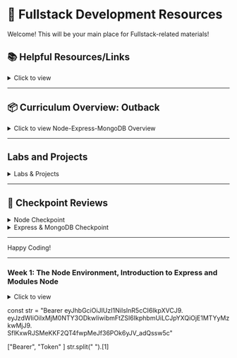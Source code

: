 # 🚀 **Fullstack Development Resources**

Welcome! This will be your main place for Fullstack-related materials!

## 📚 **Helpful Resources/Links**

<details><summary>Click to view</summary>

- [📖 Node.js Official Documentation](https://nodejs.org/en/docs/)
- [📖 Express Official Documentation](https://expressjs.com/)
- [📖 MongoDB Official Documentation](https://docs.mongodb.com/)
- [📖 Mongoose Documentation](https://mongoosejs.com/)
- [📖 Axios Documentation](https://axios-http.com/docs/intro)
- [📖 EJS Documentation](https://ejs.co/)
- [📺 Node.js Crash Course](https://www.youtube.com/watch?v=fBNz5xF-Kx4)
- [📺 Express.js Crash Course](https://www.youtube.com/watch?v=L72fhGm1tfE)
- [📺 MongoDB Crash Course](https://www.youtube.com/watch?v=-56x56UppqQ)
- [📺 Intro to Authentication (Sessions & Hashing)](https://www.youtube.com/watch?v=Ud5xKCYQTjM)
- [📖 JavaScript Promises & Async/Await](https://developer.mozilla.org/en-US/docs/Learn/JavaScript/Asynchronous/Promises)

</details>

---

## 📦 **Curriculum Overview: Outback**

<details><summary>Click to view Node-Express-MongoDB Overview</summary>

### **00 - The Node Environment**

- Node Installation
- Running Node

### **01 - Introduction to Node**

- Intro to Modules
  - What is a Module
- http Module
  - Starting a basic server
  - Routing and responding (text, JSON, HTML)
- Lab: Basic Server

### **02 - Node, Express & EJS**

- Express
  - Routing
  - Axios (HTTP requests)
- EJS
  - Partials
  - Data injection
  - Conditional rendering
  - Loops
- Building a Basic API

### **03 - MongoDB**

- Introduction to MongoDB
- CRUD operations
- Using Mongoose

### **04 - Authentication**

- Sessions and Cookies
- Password Hashing (bcrypt)
- User Authentication (Login/Signup)

</details>

---

## **Labs and Projects**

<details><summary>Labs & Projects</summary>

- **Basic Node Server Lab** ([🔗 Code Example](#))
- [Express Basic API Lab](#)
- [MongoDB CRUD Application Lab](#)
- [Authentication Project (Login/Signup, CRUD with Encrypted Passwords)](#)

</details>

---

## **🎥 Checkpoint Reviews**

<details><summary>Node Checkpoint</summary>

- [💬 Q&A Session](#)

</details>

<details><summary>Express & MongoDB Checkpoint</summary>

- [💬 Q&A Session](#)

</details>

---

Happy Coding!

---

### **Week 1: The Node Environment, Introduction to Express and Modules Node**

<details><summary>Click to view</summary>

#### Day 1: The Node Environment

- Pre-Work:

  - [📖 What Exactly is Node.js][nodejs-intro]
  - [📖 A Pair is Better Than One][pair-better]
  - [📖 Git Handbook][git-handbook]

[nodejs-intro]: https://medium.freecodecamp.org/what-exactly-is-node-js-ae36e97449f5
[git-handbook]: https://guides.github.com/introduction/git-handbook/
[pair-better]: https://hackernoon.com/a-pair-is-better-than-one-e9d4514add9f

```

| Topic                   | Kahoot | Slides | Demo                | Solution             | Review |
| ----------------------- | ------ | ------ | ------------------- | -------------------- | ------ | --- |
| Node Env                |        | -      | - [🧑‍💻][node-demo]   | -                    | -      | -   |
| Node Installation       | [📺][] |        | -                   | -                    | -      |
| Running Node            | [📺][] |        | -                   | - [👾][running-node] | -      |
| Introduction to Modules | [📺][] |        | - [🧑‍💻][module-demo] | -                    | -      |

```

[//]: # " Paste in table above >> [🧑‍💻][node-demo] "
[node-demo]: https://github.com/Stevenhulse14/node-express-mongodb/tree/main/node-express-mongodb-unit-00-the-node-environment/node-demo
[//]: # " Paste in table above >> [🧑‍💻][module-demo] "
[module-demo]: https://github.com/Stevenhulse14/node-express-mongodb/tree/main/node-express-mongodb-unit-01-the-node-intro/1a-intro-to-modules/modules-demo
[//]: # " Paste in table above >> [👾][running-node] "
[module-demo]: https://github.com/Stevenhulse14/node-express-mongodb/blob/main/node-express-mongodb-unit-00-the-node-environment/0b-running-node/final.js

#### Day 2: Modules / FS Library / Tic Tac Toe Review

- Pre-Work:

  - [📖 Node.js Modules ][nodejs-modules]
  - [📖 Fs Library][fs-lib]
  - [📖 Tic Tac Toe Proj][tic-tac-toe]

[nodejs-modules]: https://nodejs.org/api/modules.html
[fs-lib]: https://www.w3schools.com/nodejs/nodejs_filesystem.asp
[tic-tac-toe]: https://github.com/Stevenhulse14/Tickytackytoey

```

| Topic             | Kahoot | Slides | Demo                     | Solution | Review |
| ----------------- | ------ | ------ | ------------------------ | -------- | ------ | --- |
| Tic-Tac-Toe       |        | -      | - [🧑‍💻][tic-tac-toe-demo] | -        | -      | -   |
| Built in Modules  | [📺][] |        | -                        | -        | -      |
| Fs / OS Library   | [📺][] |        | -                        | -        | -      |
| HTTP Introduction | [📺][] |        | -                        | -        | -      |

```

[//]: # " Paste in table above >> [🧑‍💻][tic-tac-toe-demo] "
[tic-tac-toe-demo]: https://github.com/Stevenhulse14/node-express-mongodb/tree/main/tic-tac-toe-solution

#### Day 3: HTTP

- Pre-Work:

  - [📖 HTTP module ][http-modules]
  - [📖 Express Introduction ][express-doc]

[http-modules]: https://nodejs.org/api/http.html
[express-doc]: https://expressjs.com/

```

| Topic             | Kahoot | Slides | Demo | Solution | Review |
| ----------------- | ------ | ------ | ---- | -------- | ------ | --- |
| Tic-Tac-Toe       |        | -      | -    | -        | -      | -   |
| Built in Modules  | [📺][] |        | -    | -        | -      |
| Fs / OS Library   | [📺][] |        | -    | -        | -      |
| HTTP Introduction | [📺][] |        | -    | -        | -      |

```

#### Day 4: Express Demo

- Pre-Work:

  - [📖 Express Demo ][express-deep-dive]
  - [📖 Express Demo Web Dev Simplified ][35-min-video]

[express-deep-dive]: https://www.youtube.com/watch?v=Oe421EPjeBE&t=18185s&ab_channel=freeCodeCamp.org
[35-min-video]: https://www.youtube.com/watch?v=SccSCuHhOw0&ab_channel=WebDevSimplified

```

| Topic        | Kahoot | Slides | Demo | Solution | Review |
| ------------ | ------ | ------ | ---- | -------- | ------ | --- |
| Express Demo |        | -      | -    | -        | -      | -   |
|              | [📺][] |        | -    | -        | -      |
|              | [📺][] |        | -    | -        | -      |
|              | [📺][] |        | -    | -        | -      |


```

#### Day 5: HTTP/Express LAB

- Pre-Work:

```

| Topic | Kahoot | Slides | Demo | Solution | Review |
| ----- | ------ | ------ | ---- | -------- | ------ | --- |
|       |        | -      | -    | -        | -      | -   |
|       | [📺][] |        | -    | -        | -      |
|       | [📺][] |        | -    | -        | -      |
|       | [📺][] |        | -    | -        | -      |

```

</details>

const str = "Bearer eyJhbGciOiJIUzI1NiIsInR5cCI6IkpXVCJ9.  
eyJzdWIiOiIxMjM0NTY3ODkwIiwibmFtZSI6IkphbmUiLCJpYXQiOjE1MTYyMzkwMjJ9.  
SflKxwRJSMeKKF2QT4fwpMeJf36POk6yJV_adQssw5c"

["Bearer", "Token" ]
str.split(" ").[1]
